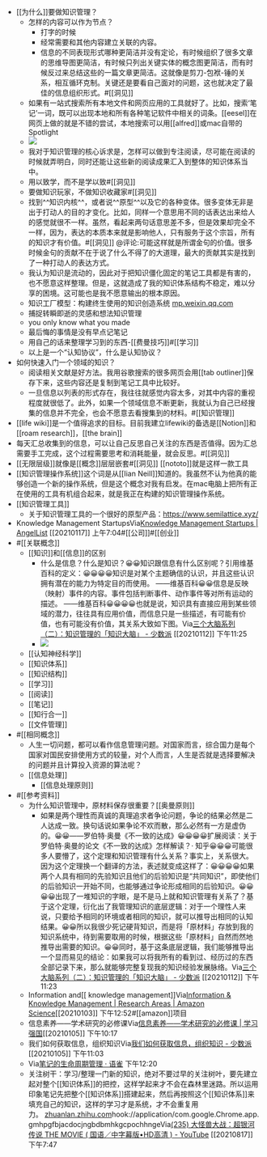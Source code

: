 - [[为什么]]要做知识管理？
    - 怎样的内容可以作为节点？
        - 打字的时候
        - 经常需要和其他内容建立关联的内容。
        - 信息的不同表现形式哪种更简洁并没有定论，有时候组织了很多文章的思维导图更简洁，有时候只列出关键实体的概念图更简洁，而有时候反过来总结这些的一篇文章更简洁。这就像是剪刀-包袱-锤的关系，相互循环克制。关键还是要看自己面对的问题，这也就决定了最佳的信息组织形式。#[[洞见]]
    - 如果有一站式搜索所有本地文件和网页应用的工具就好了。比如，搜索‘笔记’一词，既可以出现本地和所有各种笔记软件中相关的词条。[[eesel]]在网页上做的就是不错的尝试，本地搜索可以用[[alfred]]或mac自带的Spotlight
    - ![](https://firebasestorage.googleapis.com/v0/b/firescript-577a2.appspot.com/o/imgs%2Fapp%2Fxinyiheng%2FXYouNQex-k.png?alt=media&token=52d3e6c8-827f-49bb-925c-11b1d740471c)
    - 我对于知识管理的核心诉求是，怎样可以做到专注阅读，尽可能在阅读的时候就弄明白，同时还能让这些新的阅读成果汇入到整体的知识体系当中。
    - 用以致学，而不是学以致#[[洞见]]
    - 要做知识玩家，不做知识收藏家#[[洞见]]
    - 找到^^知识内核^^，或者说^^原型^^以及它的各种变体。很多变体无非是出于打动人的目的才变化。比如，同样一个意思用不同的话表达出来给人的感觉就很不一样。虽然，看起来两句话意思差不多，但是效果却完全不一样，因为，表达的本质本来就是影响他人，只有服务于这个宗旨，所有的知识才有价值。#[[洞见]] @评论:可能这样就是所谓金句的价值。很多时候金句的贡献不在于说了什么不得了的大道理，最大的贡献其实是找到了一种打动人的表达方式。
    - 我认为知识是流动的，因此对于把知识僵化固定的笔记工具都是有害的，也不愿意这样整理。但是，这就造成了我的知识体系结构不稳定，难以分享的困境。这可能也是我不愿意输出的根本原因。
    - 知识工厂模型：构建终生使用的知识创造系统 [mp.weixin.qq.com](https://mp.weixin.qq.com/s?__biz=MzI0MjY5Nzk1OQ==&mid=2247484853&idx=1&sn=d82696a016f28d3c05cef0d4783a3b48&chksm=e979163dde0e9f2ba4785e92c083d7a1f946c7056bec6251afc0ff0b18729bda5ae1fb4da459)
    - 捕捉转瞬即逝的灵感和想法知识管理
    - you only know what you made
    - 最后悔的事情是没有早点记笔记
    - 用自己的话来整理学习到的东西-[[费曼技巧]]#[[学习]]
    - 以上是一个“认知协议”，什么是认知协议？
- 如何快速入门一个领域的知识？
    - 阅读相关文献是好方法。我用谷歌搜索的很多网页会用[[tab outliner]]保存下来，这些内容还是复制到笔记工具中比较好。
    - 一旦信息以列表的形式存在，我往往就感觉内容太多，对其中内容的重视程度就很低了。此外，如果一个领域信息不断更新，我就认为自己已经搜集的信息并不完全，也会不愿意去看搜集到的材料。#[[知识管理]]
- [[life wiki]]是一个值得追求的目标。目前我建立lifewiki的备选是[[Notion]]和[[roam research]]，[[the brain]]
- 每天汇总收集到的信息，可以让自己反思自己关注的东西是否值得。因为汇总需要手工完成，这个过程需要思考和消耗能量，就会反思。#[[洞见]]
- [[无限层级]]就像是[[概念]]层层嵌套#[[洞见]] [[nototo]]就是这样一款工具
- [[知识管理操作系统]]这个词是从[[Iian Neill]]知道的。我虽然不认为他真的能够创造一个新的操作系统，但是这个概念对我有启发。在mac电脑上把所有正在使用的工具有机组合起来，就是我正在构建的知识管理操作系统。
- [[知识管理工具]]
    - 关于知识管理工具的一个很好的原型产品：https://www.semilattice.xyz/
- Knowledge Management StartupsVia[Knowledge Management Startups | AngelList](https://angel.co/knowledge-management) [[20210117]] 上午7:04#[[公司]]#[[创业]]
- #[[关联概念]]
    - [[知识]]和[[信息]]的区别
        - 什么是信息？什么是知识？😀😀知识跟信息有什么区别呢？引用维基百科的定义：😀😀😀😀知识是对某个主题确信的认识，并且这些认识拥有潜在的能力为特定目的而使用。 ——维基百科😀😀信息是反映（映射）事件的内容。事件包括判断事件、动作事件等对所有运动的描述。 ——维基百科😀😀😀😀也就是说，知识具有直接应用到某些领域的潜力，往往具有应用价值，而信息只是一些描述，有可能有价值，也有可能没有价值，其关系大致如下图。Via[三个大脑系列（二）：知识管理的「知识大脑」 - 少数派](https://sspai.com/post/61766) [[20210112]] 下午11:25
        - ![](https://firebasestorage.googleapis.com/v0/b/firescript-577a2.appspot.com/o/imgs%2Fapp%2Fxinyiheng%2FLGKEwloTuq.png?alt=media&token=72c37996-06b2-4ee3-b525-628c7c7d2e7f)
    - [[认知神经科学]]
    - [[知识体系]]
    - [[知识结构]]
    - [[学习]]
    - [[阅读]]
    - [[笔记]]
    - [[知行合一]]
    - [[文件管理]]
- #[[相同概念]]
    - 人生一切问题，都可以看作信息管理问题。对国家而言，综合国力是每个国家对国民安排使用方式的较量，对个人而言，人生是否就是选择要解决的问题并且计算投入资源的算法呢？
    - [[信息处理]]
        - [[信息处理原则]]
- #[[参考资料]]
    - 为什么知识管理中，原材料保存很重要？[[奥曼原则]]
        - 如果是两个理性而真诚的真理追求者争论问题，争论的结果必然是二人达成一致。换句话说如果争论不欢而散，那么必然有一方是虚伪的。😀😀——罗伯特·奥曼《不一致的达成》😀😀😀😀扩展阅读：关于罗伯特·奥曼的论文《不一致的达成》怎样解读？· 知乎😀😀😀可能很多人要懵了，这个定理和知识管理有什么关系？事实上，关系很大。因为这个定理换一个翻译的方法，表述就变成这样了：😀😀😀😀如果两个人具有相同的先验知识且他们的后验知识是“共同知识”，即使他们的后验知识一开始不同，也能够通过争论形成相同的后验知识。😀😀😀😀出现了一堆知识的字眼，是不是马上就和知识管理有关系了？基于这个定理，衍化出了我管理知识的底层逻辑：对于一个理性人来说，只要给予相同的环境或者相同的知识，就可以推导出相同的认知结果。😀😀所以我很少死记硬背知识，而是将「原材料」存放到我的知识系统中，待到需要取用的时候，根据这些「原材料」自然而然地推导出需要的知识。😀😀同时，基于这条底层逻辑，我们能够推导出一个显而易见的结论：如果我可以将我所有的看到过、经历过的东西全部记录下来，那么就能够完整复现我的知识经验发展脉络。Via[三个大脑系列（二）：知识管理的「知识大脑」 - 少数派](https://sspai.com/post/61766) [[20210112]] 下午11:23
    - Information and[[ knowledge management]]Via[Information & Knowledge Management | Research Areas | Amazon Science](https://www.amazon.science/knowledge-management-and-data-quality)[[20210103]] 下午12:52#[[amazon]]项目
    - 信息素养——学术研究的必修课Via[信息素养——学术研究的必修课 | 学习强国](https://www.xuexi.cn/d62ab6ead1a8f34b46f0a2ae450881ba/9b0f04ec6509904be734f5f609a3604a.html)[[20210105]] 下午10:17
    - 我们如何获取信息，组织知识Via[我们如何获取信息，组织知识 - 少数派](https://sspai.com/post/60770)[[20210105]] 下午11:03
    - Via[笔记的生命周期管理 · 语雀](https://www.yuque.com/aon/artofnotes/ocgxcq) 下午12:20
    - 关注树干：学习/整理一门新的知识，绝对不要过早的关注树叶，要先建立起对整个[[知识体系]]的把控，这样学起来才不会在森林里迷路。所以运用印象笔记先把整个[[知识体系]]搭建起来，然后再按照这个[[知识体系]]来填充自己的知识，这样的学习才是系统，才不会重复用力。 [zhuanlan.zhihu.com](https://zhuanlan.zhihu.com/p/56164981)hook://application/com.google.Chrome.app.gmhpgfbjacdocjngbdbmhkgcpochhngeVia[(235) 大怪兽大战：超银河传说 THE MOVIE ( 国语／中字幕版•HD高清 ) - YouTube](https://www.youtube.com/watch?v=ExtupJWdheE&t=62s) [[20210817]] 下午7:47
